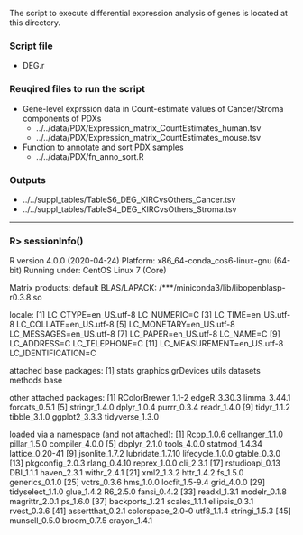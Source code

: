 The script to execute differential expression analysis of genes is located at this directory.

### Script file
- DEG.r

### Reuqired files to run the script
- Gene-level exprssion data in Count-estimate values of Cancer/Stroma components of PDXs 
  - ../../data/PDX/Expression_matrix_CountEstimates_human.tsv
  - ../../data/PDX/Expression_matrix_CountEstimates_mouse.tsv
- Function to annotate and sort PDX samples
  - ../../data/PDX/fn_anno_sort.R

### Outputs
- ../../suppl_tables/TableS6_DEG_KIRCvsOthers_Cancer.tsv
- ../../suppl_tables/TableS4_DEG_KIRCvsOthers_Stroma.tsv

--------------------------------------------------
### R> sessionInfo()
R version 4.0.0 (2020-04-24)
Platform: x86_64-conda_cos6-linux-gnu (64-bit)
Running under: CentOS Linux 7 (Core)

Matrix products: default
BLAS/LAPACK: /***/miniconda3/lib/libopenblasp-r0.3.8.so

locale:
 [1] LC_CTYPE=en_US.utf-8       LC_NUMERIC=C
 [3] LC_TIME=en_US.utf-8        LC_COLLATE=en_US.utf-8
 [5] LC_MONETARY=en_US.utf-8    LC_MESSAGES=en_US.utf-8
 [7] LC_PAPER=en_US.utf-8       LC_NAME=C
 [9] LC_ADDRESS=C               LC_TELEPHONE=C
[11] LC_MEASUREMENT=en_US.utf-8 LC_IDENTIFICATION=C

attached base packages:
[1] stats     graphics  grDevices utils     datasets  methods   base

other attached packages:
 [1] RColorBrewer_1.1-2 edgeR_3.30.3       limma_3.44.1       forcats_0.5.1
 [5] stringr_1.4.0      dplyr_1.0.4        purrr_0.3.4        readr_1.4.0
 [9] tidyr_1.1.2        tibble_3.1.0       ggplot2_3.3.3      tidyverse_1.3.0

loaded via a namespace (and not attached):
 [1] Rcpp_1.0.6       cellranger_1.1.0 pillar_1.5.0     compiler_4.0.0
 [5] dbplyr_2.1.0     tools_4.0.0      statmod_1.4.34   lattice_0.20-41
 [9] jsonlite_1.7.2   lubridate_1.7.10 lifecycle_1.0.0  gtable_0.3.0
[13] pkgconfig_2.0.3  rlang_0.4.10     reprex_1.0.0     cli_2.3.1
[17] rstudioapi_0.13  DBI_1.1.1        haven_2.3.1      withr_2.4.1
[21] xml2_1.3.2       httr_1.4.2       fs_1.5.0         generics_0.1.0
[25] vctrs_0.3.6      hms_1.0.0        locfit_1.5-9.4   grid_4.0.0
[29] tidyselect_1.1.0 glue_1.4.2       R6_2.5.0         fansi_0.4.2
[33] readxl_1.3.1     modelr_0.1.8     magrittr_2.0.1   ps_1.6.0
[37] backports_1.2.1  scales_1.1.1     ellipsis_0.3.1   rvest_0.3.6
[41] assertthat_0.2.1 colorspace_2.0-0 utf8_1.1.4       stringi_1.5.3
[45] munsell_0.5.0    broom_0.7.5      crayon_1.4.1